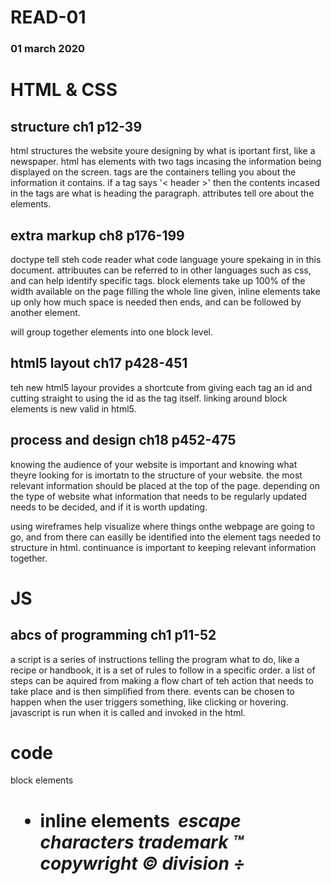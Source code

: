 # READ-01
### 01 march 2020


# HTML & CSS
## structure ch1 p12-39
html structures the website youre designing by what is iportant first, like a newspaper. html has elements with two tags incasing the information being displayed on the screen. tags are the containers telling you about the information it contains. if a tag says '< header >' then the contents incased in the tags are what is heading the paragraph. attributes tell ore about the elements. 

## extra markup ch8 p176-199
doctype tell steh code reader what code language youre spekaing in in this document. attribuutes can be referred to in other languages such as css, and can help identify specific tags. block elements take up 100% of the width available on the page filling the whole line given, inline elements take up only how much space is needed then ends, and can be followed by another element. <div> will group together elements into one block level. 

## html5 layout ch17 p428-451
teh new html5 layour provides a shortcute from giving each tag an id and cutting straight to using the id as the tag itself. linking around block elements is new valid in html5.

## process and design ch18 p452-475
knowing the audience of your website is important and knowing what theyre looking for is imortatn to the structure of your website. the most relevant information should be placed at the top of the page. depending on the type of website what information that needs to be regularly updated needs to be decided, and if it is worth updating. 

using wireframes help visualize where things onthe webpage are going to go, and from there can easilly be identified into the element tags needed to structure in html. continuance is important to keeping relevant information together. 

# JS

## abcs of programming ch1 p11-52
a script is a series of instructions telling the program what to do, like a recipe or handbook, it is a set of rules to follow in a specific order. a list of steps can be aquired from making a flow chart of teh action that needs to take place and is then simplified from there. events can be chosen to happen when the user triggers something, like clicking or hovering. javascript is run when it is called and invoked in the html. 

# code
block elements 
<h1> <ul> <li>
inline elements 
<a> <em> <img>
escape characters
trademark &trade; 
copywright &copy;
division &divide;
